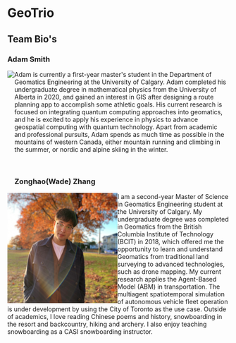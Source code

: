 # GeoTrio

##  Team Bio's

### Adam Smith

<img align="left" src="./assets/adam.png" height="250"/> Adam is currently a first-year master's student in the Department of Geomatics Engineering at the University of Calgary.  Adam completed his undergraduate degree in mathematical physics from the University of Alberta in 2020, and gained an interest in GIS after designing a route planning app to accomplish some athletic goals.  His current research is focused on integrating quantum computing approaches into geomatics, and he is excited to apply his experience in physics to advance geospatial computing with quantum technology.  Apart from academic and professional pursuits, Adam spends as much time as possible in the mountains of western Canada, either mountain running and climbing in the summer, or nordic and alpine skiing in the winter. 

<br/>

### Zonghao(Wade) Zhang

<img align="left" src="./assets/wade.jpg" height="250"/> I am a second-year Master of Science in Geomatics Engineering student at the University of Calgary. My undergraduate degree was completed in Geomatics from the British Columbia Institute of Technology (BCIT) in 2018, which offered me the opportunity to learn and understand Geomatics from traditional land surveying to advanced technologies, such as drone mapping. My current research applies the Agent-Based Model (ABM) in transportation. The multiagent spatiotemporal simulation of autonomous vehicle fleet operation is under development by using the City of Toronto as the use case. Outside of academics, I love reading Chinese poems and history, snowboarding in the resort and backcountry, hiking and archery. I also enjoy teaching snowboarding as a CASI snowboarding instructor.
